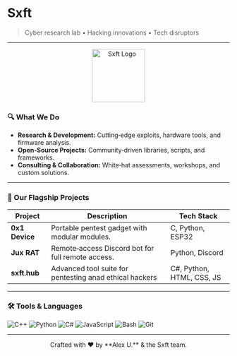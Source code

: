 # Sxft

> Cyber research lab • Hacking innovations • Tech disruptors

---

<p align="center">
  <img src="https://github.com/sxft/logo/raw/main/sxft-icon-purple.png" alt="Sxft Logo" width="120" />
</p>

### 🔍 What We Do

* **Research & Development:** Cutting‑edge exploits, hardware tools, and firmware analysis.
* **Open‑Source Projects:** Community‑driven libraries, scripts, and frameworks.
* **Consulting & Collaboration:** White‑hat assessments, workshops, and custom solutions.

---

### 🚀 Our Flagship Projects

| Project        | Description                                               | Tech Stack                 |
| -------------- | ----------------------------------------------------------| ---------------------------|
| **0x1 Device** | Portable pentest gadget with modular modules.             | C, Python, ESP32           |
| **Jux RAT**    | Remote‑access Discord bot for full remote access.         | Python, Discord            |
| **sxft.hub**   | Advanced tool suite for pentesting anad ethical hackers   | C#, Python, HTML, CSS, JS  |

---

### 🛠️ Tools & Languages

![C++](https://img.shields.io/badge/C%2B%2B-024873?style=flat-square\&logo=cplusplus)
![Python](https://img.shields.io/badge/Python-306998?style=flat-square\&logo=python)
![C#](https://img.shields.io/badge/C%23-239120?style=flat-square\&logo=csharp)
![JavaScript](https://img.shields.io/badge/JavaScript-323330?style=flat-square\&logo=javascript)
![Bash](https://img.shields.io/badge/Bash-4EAA25?style=flat-square\&logo=gnu-bash)
![Git](https://img.shields.io/badge/Git-F05032?style=flat-square\&logo=git)

---

<p align="center">
  Crafted with &#10084;&#65039; by **Alex U.** & the Sxft team.
</p>
